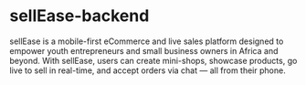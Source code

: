 # sellEase-backend
sellEase is a mobile-first eCommerce and live sales platform designed to empower youth entrepreneurs and small business owners in Africa and beyond. With sellEase, users can create mini-shops, showcase products, go live to sell in real-time, and accept orders via chat — all from their phone.
